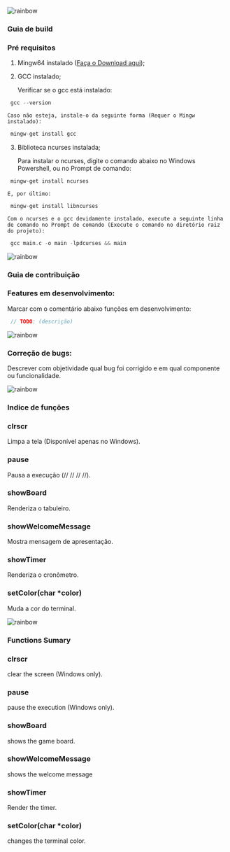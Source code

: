 ![rainbow](https://raw.githubusercontent.com/andreasbm/readme/master/assets/lines/rainbow.png)

### Guia de build
### Pré requisitos

1. Mingw64 instalado ([Faça o Download aqui](https://sourceforge.net/projects/mingw/));

2. GCC instalado;

    Verificar se o gcc está instalado:

```c
 gcc --version
```

    Caso não esteja, instale-o da seguinte forma (Requer o Mingw instalado):

```c
 mingw-get install gcc
```

3. Biblioteca ncurses instalada;

    Para instalar o ncurses, digite o comando abaixo no Windows Powershell, ou no Prompt de comando:

```c
 mingw-get install ncurses
```

    E, por último:

```c
 mingw-get install libncurses
```

    Com o ncurses e o gcc devidamente instalado, execute a seguinte linha de comando no Prompt de comando (Execute o comando no diretório raiz do projeto):

```c
 gcc main.c -o main -lpdcurses && main
```

![rainbow](https://raw.githubusercontent.com/andreasbm/readme/master/assets/lines/rainbow.png)

### Guia de contribuição
### Features em desenvolvimento:
Marcar com o comentário abaixo funções em desenvolvimento:
```c
 // TODO: (descrição)
```

![rainbow](https://raw.githubusercontent.com/andreasbm/readme/master/assets/lines/rainbow.png)

### Correção de bugs:
Descrever com objetividade qual bug foi corrigido e em qual componente ou funcionalidade.

![rainbow](https://raw.githubusercontent.com/andreasbm/readme/master/assets/lines/rainbow.png)

### Indice de funções

### clrscr
Limpa a tela (Disponível apenas no Windows).
### pause
Pausa a execução (// // // //).
### showBoard
Renderiza o tabuleiro.
### showWelcomeMessage
Mostra mensagem de apresentação.
### showTimer
Renderiza o cronômetro.
### setColor(char *color)
Muda a cor do terminal.

![rainbow](https://raw.githubusercontent.com/andreasbm/readme/master/assets/lines/rainbow.png)

### Functions Sumary

### clrscr
clear the screen (Windows only).
### pause
pause the execution (Windows only).
### showBoard
shows the game board.
### showWelcomeMessage
shows the welcome message
### showTimer
Render the timer. 
### setColor(char *color)
changes the terminal color.


